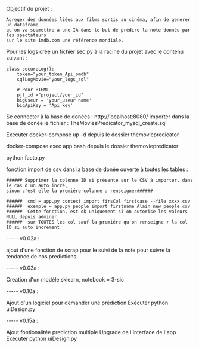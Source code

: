 Objectif du projet :

    Agreger des données liées aux films sortis au cinéma, afin de generer un dataframe 
    qu'on va soumettre à une IA dans le but de prédire la note donnée par les spectateurs
    sur le site imdb.com une référence mondiale.


Pour les logs crée un fichier sec.py à la racine du projet
avec le contenu suivant :

    class secureLog():
        token="your_token_Api_omdb"
        sqlLogMovie="your_logs_sql"

        # Pour BIGML
        pjt_id ="project/your_id"
        bigUseur = 'your_useur name'
        bigApiKey = 'Api key'


Se connecter à la base de donées : http://localhost:8080/
importer dans la base de donée le fichier : TheMoviesPredicator_mysql_create.sql


Exécuter docker-compose up -d depuis le dossier themoviepredicator


docker-compose exec app bash depuis le dossier themoviepredicator

python facto.py

fonction import de csv dans la base de donée ouverte à toutes les tables :

    ###### Supprimer la colonne ID si présente sur le CSV à importer, dans le cas d'un auto incré,
    sinon c'est elle la premiére colonne a renseigner######

    ######  cmd = app.py context import firsCol firstcase --file xxxx.csv
    ######  exemple = app.py people import firstname Alain new_people.csv
    ######  Cette fonction, est ok uniquement si on autorise les valeurs NULL depuis adminer
    ######  sur TOUTES les col sauf la premiére qu'on renseigne + la col ID si auto increment                
       
-----   v0.02a :

ajout d'une fonction de scrap pour le suivi de la note pour suivre la tendance
de nos predictions.

-----   v0.03a :

Creation d'un modéle sklearn, notebook = 3-sic

-----   v0.10a :

Ajout d'un logiciel pour demander une prédiction 
Exécuter python uiDesign.py

-----   v0.15a :

Ajout fontionalitée prediction multiple
Upgrade de l'interface de l'app
Exécuter python uiDesign.py
